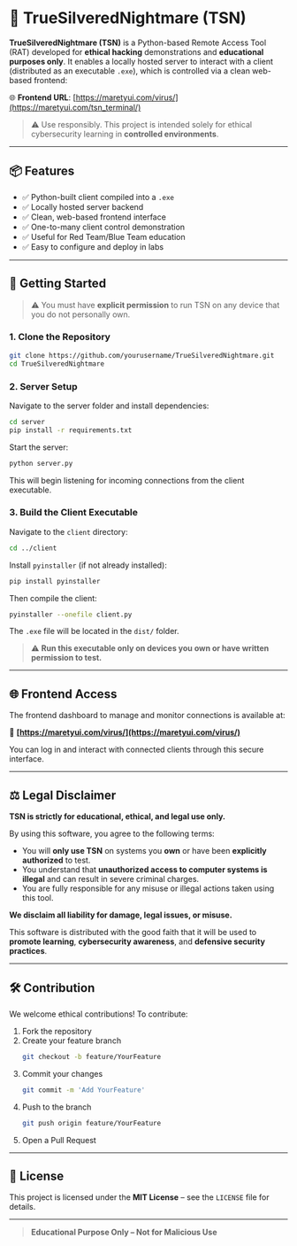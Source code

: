 # 🧠 TrueSilveredNightmare (TSN)

**TrueSilveredNightmare (TSN)** is a Python-based Remote Access Tool (RAT) developed for **ethical hacking** demonstrations and **educational purposes only**. It enables a locally hosted server to interact with a client (distributed as an executable `.exe`), which is controlled via a clean web-based frontend:

🌐 **Frontend URL**: [https://maretyui.com/virus/](https://maretyui.com/tsn_terminal/)

> ⚠️ Use responsibly. This project is intended solely for ethical cybersecurity learning in **controlled environments**.

---

## 📦 Features

- ✅ Python-built client compiled into a `.exe`
- ✅ Locally hosted server backend
- ✅ Clean, web-based frontend interface
- ✅ One-to-many client control demonstration
- ✅ Useful for Red Team/Blue Team education
- ✅ Easy to configure and deploy in labs

---

## 🚀 Getting Started

> ⚠️ You must have **explicit permission** to run TSN on any device that you do not personally own.

### 1. Clone the Repository

```bash
git clone https://github.com/yourusername/TrueSilveredNightmare.git
cd TrueSilveredNightmare
```

### 2. Server Setup

Navigate to the server folder and install dependencies:

```bash
cd server
pip install -r requirements.txt
```

Start the server:

```bash
python server.py
```

This will begin listening for incoming connections from the client executable.

### 3. Build the Client Executable

Navigate to the `client` directory:

```bash
cd ../client
```

Install `pyinstaller` (if not already installed):

```bash
pip install pyinstaller
```

Then compile the client:

```bash
pyinstaller --onefile client.py
```

The `.exe` file will be located in the `dist/` folder.

> ⚠️ **Run this executable only on devices you own or have written permission to test.**

---

## 🌐 Frontend Access

The frontend dashboard to manage and monitor connections is available at:

🔗 **[https://maretyui.com/virus/](https://maretyui.com/virus/)**

You can log in and interact with connected clients through this secure interface.

---

## ⚖️ Legal Disclaimer

**TSN is strictly for educational, ethical, and legal use only.**

By using this software, you agree to the following terms:

- You will **only use TSN** on systems you **own** or have been **explicitly authorized** to test.
- You understand that **unauthorized access to computer systems is illegal** and can result in severe criminal charges.
- You are fully responsible for any misuse or illegal actions taken using this tool.

**We disclaim all liability for damage, legal issues, or misuse.**

This software is distributed with the good faith that it will be used to **promote learning**, **cybersecurity awareness**, and **defensive security practices**.

---

## 🛠️ Contribution

We welcome ethical contributions! To contribute:

1. Fork the repository  
2. Create your feature branch  
   ```bash
   git checkout -b feature/YourFeature
   ```
3. Commit your changes  
   ```bash
   git commit -m 'Add YourFeature'
   ```
4. Push to the branch  
   ```bash
   git push origin feature/YourFeature
   ```
5. Open a Pull Request

---

## 📄 License

This project is licensed under the **MIT License** – see the `LICENSE` file for details.

---

> **Educational Purpose Only – Not for Malicious Use**
